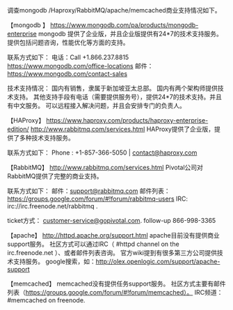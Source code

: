 调查mongodb /Haproxy/RabbitMQ/apache/memcached商业支持情况如下。

【mongodb 】
https://www.mongodb.com/pa/products/mongodb-enterprise
mongodb 提供了企业版，并且企业版提供有24*7的技术支持服务。
提供包括问题咨询，性能优化等方面的支持。

联系方式如下：
电话：Call +1.866.237.8815
https://www.mongodb.com/office-locations
邮件：https://www.mongodb.com/contact-sales

技术支持情况：
国内有销售，隶属于新加坡亚太总部。
国内有两个架构师提供技术支持。
其他支持手段有电话（需要提供服务号），提供24*7的技术支持。并且有中文服务。
可以远程接入解决问题，并且会安排专门的负责人。


【HAProxy】
https://www.haproxy.com/products/haproxy-enterprise-edition/
http://www.rabbitmq.com/services.html
HAProxy提供了企业版，提供了多种技术支持服务。

联系方式如下：
Phone : +1-857-366-5050  | contact@haproxy.com


【RabbitMQ】
http://www.rabbitmq.com/services.html
Pivotal公司对RabbitMQ提供了完整的商业支持。

联系方式如下：
邮件：support@rabbitmq.com
邮件列表：https://groups.google.com/forum/#!forum/rabbitmq-users
IRC: irc://irc.freenode.net/rabbitmq .

ticket方式：
customer-service@gopivotal.com. follow-up 866-998-3365 

【apache】
http://httpd.apache.org/support.html
apache目前没有提供商业support服务。
社区方式可以通过IRC（ #httpd channel on the  irc.freenode.net  ）、或者邮件列表咨询。
官方wiki提到有很多第三方公司提供技术支持服务。
google搜索，如：http://olex.openlogic.com/support/apache-support

【memcached】
memcached没有提供任务support服务。
社区方式主要有邮件列表（https://groups.google.com/forum/#!forum/memcached）。
IRC频道：#memcached on freenode.
